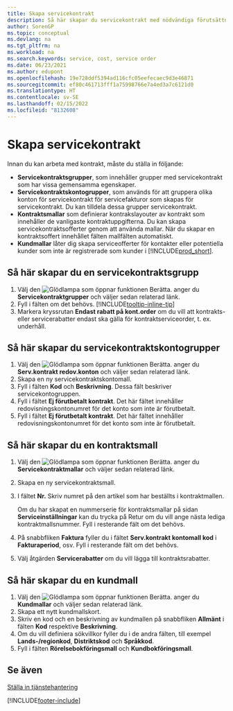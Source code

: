 ```yaml
---
title: Skapa servicekontrakt
description: Så här skapar du servicekontrakt med nödvändiga förutsättningar, inklusive servicekontraktgrupper, kontraktmallar och kundmallar.
author: SorenGP
ms.topic: conceptual
ms.devlang: na
ms.tgt_pltfrm: na
ms.workload: na
ms.search.keywords: service, cost, service order
ms.date: 06/23/2021
ms.author: edupont
ms.openlocfilehash: 19e728ddf5394ad116cfc05eefecaec9d3e46871
ms.sourcegitcommit: ef80c461713fff1a75998766e7a4ed3a7c6121d0
ms.translationtype: HT
ms.contentlocale: sv-SE
ms.lasthandoff: 02/15/2022
ms.locfileid: "8132608"
---
```

# <a name="set-up-service-contracts"></a>Skapa servicekontrakt
Innan du kan arbeta med kontrakt, måste du ställa in följande: 

* **Servicekontraktsgrupper**, som innehåller grupper med servicekontrakt som har vissa gemensamma egenskaper.
* **Servicekontraktskontogrupper**, som används för att gruppera olika konton för servicekontrakt för servicefakturor som skapas för servicekontrakt. Du kan tilldela dessa grupper servicekontrakt.  
* **Kontraktsmallar** som definierar kontrakslayouter av kontrakt som innehåller de vanligaste kontraktuppgifterna. Du kan skapa servicekontraktsofferter genom att använda mallar. När du skapar en kontraktsoffert innehållet fälten mallfälten automatiskt.
* **Kundmallar** låter dig skapa serviceofferter för kontakter eller potentiella kunder som inte är registrerade som kunder i [!INCLUDE[prod_short](includes/prod_short.md)].  

## <a name="to-set-up-a-service-contract-group"></a>Så här skapar du en servicekontraktsgrupp  
1. Välj den ![Glödlampa som öppnar funktionen Berätta.](media/ui-search/search_small.png "Berätta vad du vill göra") anger du **Servicekontraktgrupper** och väljer sedan relaterad länk.  
2. Fyll i fälten om det behövs. [!INCLUDE[tooltip-inline-tip](includes/tooltip-inline-tip_md.md)]
3. Markera kryssrutan **Endast rabatt på kont.order** om du vill att kontrakts- eller servicerabatter endast ska gälla för kontraktserviceorder, t. ex. underhåll.  

## <a name="to-set-up-a-service-contract-account-group"></a>Så här skapar du servicekontraktskontogrupper  
1. Välj den ![Glödlampa som öppnar funktionen Berätta.](media/ui-search/search_small.png "Berätta vad du vill göra") anger du **Serv.kontrakt redov.konton** och väljer sedan relaterad länk.  
2. Skapa en ny servicekontraktskontomall.   
3. Fyll i fälten **Kod** och **Beskrivning**. Dessa fält beskriver servicekontogruppen.  
4. Fyll i fältet  **Ej förutbetalt kontrakt**. Det här fältet innehåller redovisningskontonumret för det konto som inte är förutbetalt.  
5. Fyll i fältet **Ej förutbetalt kontrakt**. Det här fältet innehåller redovisningskontonumret för det konto som inte är förutbetalt.  

## <a name="to-set-up-a-contract-template"></a>Så här skapar du en kontraktsmall  
1. Välj den ![Glödlampa som öppnar funktionen Berätta.](media/ui-search/search_small.png "Berätta vad du vill göra") anger du **Servicekontraktmallar** och väljer sedan relaterad länk.  
2. Skapa en ny servicekontraktsmall.  
3. I fältet **Nr.** Skriv numret på den artikel som har beställts i kontraktmallen.  
  
     Om du har skapat en nummerserie för kontraktsmallar på sidan **Serviceinställningar** kan du trycka på Retur om du vill ange nästa lediga kontraktmallsnummer. Fyll i resterande fält om det behövs.  
  
4. På snabbfliken **Faktura** fyller du i fältet **Serv.kontrakt kontomall kod** i **Fakturaperiod**, osv. Fyll i resterande fält om det behövs.  
5. Välj åtgärden **Servicerabatter** om du vill lägga till kontraktsrabatter.  

## <a name="to-set-up-a-customer-template"></a>Så här skapar du en kundmall  
1. Välj den ![Glödlampa som öppnar funktionen Berätta.](media/ui-search/search_small.png "Berätta vad du vill göra") anger du **Kundmallar** och väljer sedan relaterad länk.  
2. Skapa ett nytt kundmallskort.  
3. Skriv en kod och en beskrivning av kundmallen på snabbfliken **Allmänt** i fälten **Kod** respektive **Beskrivning**. 
4. Om du vill definiera sökvillkor fyller du i de andra fälten, till exempel **Lands-/regionkod**, **Distriktskod** och **Språkkod**.  
5. Fyll i fälten  **Rörelsebokföringsmall** och  **Kundbokföringsmall**.  

## <a name="see-also"></a>Se även
[Ställa in tjänstehantering](service-setup-service.md)

[!INCLUDE[footer-include](includes/footer-banner.md)]